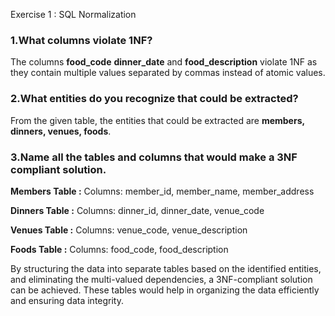 Exercise 1 : SQL Normalization

### 1.What columns violate 1NF?

The columns **food_code** **dinner_date** and **food_description** violate 1NF as they contain multiple values separated by commas instead of atomic values.

### 2.What entities do you recognize that could be extracted?

From the given table, the entities that could be extracted are
**members, dinners, venues, foods**.

### 3.Name all the tables and columns that would make a 3NF compliant solution.

**Members Table :**
Columns: member_id, member_name, member_address

**Dinners Table :**
Columns: dinner_id, dinner_date, venue_code

**Venues Table :**
Columns: venue_code, venue_description

**Foods Table :**
Columns: food_code, food_description

By structuring the data into separate tables based on the identified entities, and eliminating the multi-valued dependencies, a 3NF-compliant solution can be achieved. These tables would help in organizing the data efficiently and ensuring data integrity.
